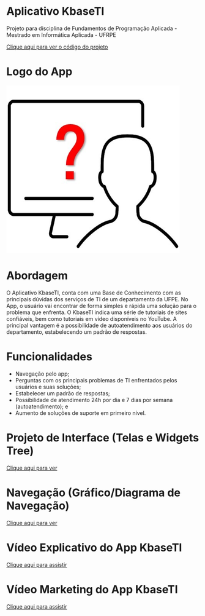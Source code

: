 # Aplicativo KbaseTI
Projeto para disciplina de Fundamentos de Programação Aplicada - Mestrado em Informática Aplicada - UFRPE

[Clique aqui para ver o código do projeto](https://github.com/herdersoncouto/FPABaseConhecimentoTI/tree/master)

# Logo do App
![alt text](https://github.com/herdersoncouto/FPABaseConhecimentoTI/blob/main/Logo%20App%20BaseDeConhecimento.jpg)

# Abordagem
O Aplicativo KbaseTI, conta com uma Base de Conhecimento com as principais dúvidas dos serviços de TI de um departamento da UFPE. No App, o usuário vai encontrar de forma simples e rápida uma solução para o problema que enfrenta. O KbaseTI indica uma série de tutoriais de sites confiáveis, bem como tutoriais em vídeo disponíveis no YouTube. A principal vantagem é a possibilidade de autoatendimento aos usuários do departamento, estabelecendo um padrão de respostas.

# Funcionalidades
* Navegação pelo app;
* Perguntas com os principais problemas de TI enfrentados pelos usuários e suas soluções; 
* Estabelecer um padrão de respostas;
* Possibilidade de atendimento 24h por dia e 7 dias por semana (autoatendimento); e
* Aumento de soluções de suporte em primeiro nível.

# Projeto de Interface (Telas e Widgets Tree)
[Clique aqui para ver](https://bit.ly/3ptMeHr)

# Navegação (Gráfico/Diagrama de Navegação)
[Clique aqui para ver](https://bit.ly/3ptR9YT)

# Vídeo Explicativo do App KbaseTI
[Clique aqui para assistir](https://bit.ly/3gagILe)

# Vídeo Marketing do App KbaseTI
[Clique aqui para assistir](https://drive.google.com/file/d/1bRlh6dRcWkPotQ0uR9QvkC3Rz4cQhaNf/view?usp=sharing)
